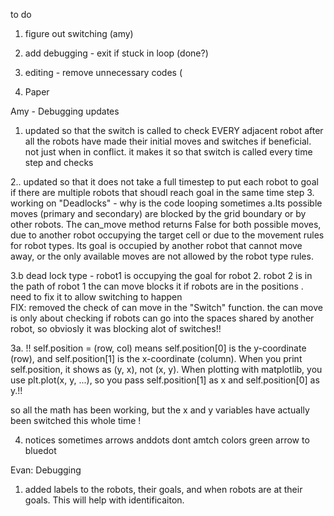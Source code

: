 to do 
1. figure out switching (amy) 
2. add debugging - exit if stuck in loop (done?) 
3. editing - remove unnecessary codes  (

4. Paper 



Amy - Debugging updates 
1. updated so that the switch is called to check EVERY adjacent robot after all the robots have made their initial moves and switches if beneficial. not just when in conflict.
    it makes it so that switch is called every time step and checks
   
2..  updated so that it does not take a full timestep to put each robot to goal if there are multiple robots that shoudl reach goal in the same time step
3.  working on "Deadlocks" - why is the code looping sometimes
  a.Its possible moves (primary and secondary) are blocked by the grid boundary or by other robots.
  The can_move method returns False for both possible moves, due to another robot occupying the target cell or due to the movement rules for robot types.
  Its goal is occupied by another robot that cannot move away, or the only available moves are not allowed by the robot type rules.

  3.b dead lock type -  robot1 is occupying the goal for robot 2. robot 2 is in the path of robot 1 
    the can move blocks it if robots are in the positions . need to fix it to allow switching to happen  
    FIX: removed the check of can move in the "Switch" function. the can move is only about checking if robots can go into the spaces shared by another robot, so obviosly it was blocking alot of switches!!

3a. !! self.position = (row, col) means self.position[0] is the y-coordinate (row), and self.position[1] is the x-coordinate (column).
When you print self.position, it shows as (y, x), not (x, y).
When plotting with matplotlib, you use plt.plot(x, y, ...), so you pass self.position[1] as x and self.position[0] as y.!! 

so all the math has been working, but the x and y variables have actually been switched this whole time ! 

4. notices sometimes arrows anddots dont amtch colors green arrow to bluedot

Evan: Debugging
1. added labels to the robots, their goals, and when robots are at their goals. This will help with identificaiton.
